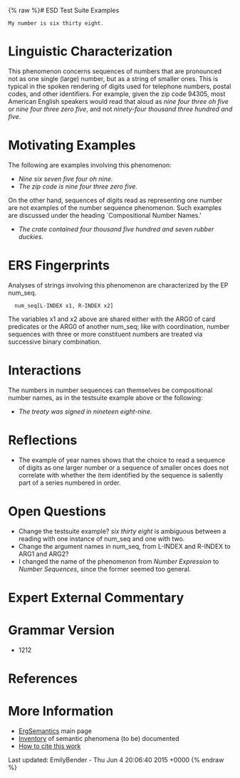 {% raw %}# ESD Test Suite Examples

    My number is six thirty eight.

# Linguistic Characterization

This phenomenon concerns sequences of numbers that are pronounced not as
one single (large) number, but as a string of smaller ones. This is
typical in the spoken rendering of digits used for telephone numbers,
postal codes, and other identifiers. For example, given the zip code
94305, most American English speakers would read that aloud as *nine
four three oh five* or *nine four three zero five*, and not *ninety-four
thousand three hundred and five*.

# Motivating Examples

The following are examples involving this phenomenon:

- *Nine six seven five four oh nine.*
- *The zip code is nine four three zero five.*

On the other hand, sequences of digits read as representing one number
are not examples of the number sequence phenomenon. Such examples are
discussed under the heading \`Compositional Number Names.'

- *The crate contained four thousand five hundred and seven rubber
duckies.*

# ERS Fingerprints

Analyses of strings involving this phenomenon are characterized by the
EP num\_seq.

      num_seq[L-INDEX x1, R-INDEX x2]

The variables x1 and x2 above are shared either with the ARG0 of card
predicates or the ARG0 of another num\_seq; like with coordination,
number sequences with three or more constituent numbers are treated via
successive binary combination.

# Interactions

The numbers in number sequences can themselves be compositional number
names, as in the testsuite example above or the following:

- *The treaty was signed in nineteen eight-nine.*

# Reflections

- The example of year names shows that the choice to read a sequence
of digits as one larger number or a sequence of smaller onces does
not correlate with whether the item identified by the sequence is
saliently part of a series numbered in order.

# Open Questions

- Change the testsuite example? *six thirty eight* is ambiguous
between a reading with one instance of num\_seq and one with two.
- Change the argument names in num\_seq, from L-INDEX and R-INDEX to
ARG1 and ARG2?
- I changed the name of the phenomenon from *Number Expression* to
*Number Sequences*, since the former seemed too general.

# Expert External Commentary

# Grammar Version

- 1212

# References

# More Information

- [ErgSemantics](../ErgSemantics) main page
- [Inventory](../ErgSemantics_Inventory) of semantic phenomena (to be)
documented
- [How to cite this work](../ErgSemantics_HowToCite)

Last updated: EmilyBender - Thu Jun 4 20:06:40 2015 +0000
{% endraw %}